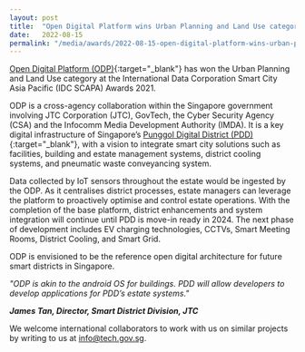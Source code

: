 ```yaml
---
layout: post
title:  "Open Digital Platform wins Urban Planning and Land Use category at the IDC Smart City Asia Pacific Awards 2021  "
date:   2022-08-15
permalink: "/media/awards/2022-08-15-open-digital-platform-wins-urban-planning-land-use-category-idc-smart-city-asia-pacific-awards-2021"
---
```


[Open Digital Platform (ODP)](https://www.tech.gov.sg/media/technews/building-an-operating-system-for-punggol-digital-district){:target="_blank"} has won the Urban Planning and Land Use category at the International Data Corporation Smart City Asia Pacific (IDC SCAPA) Awards 2021.

ODP is a cross-agency collaboration within the Singapore government involving JTC Corporation (JTC), GovTech, the Cyber Security Agency (CSA) and the Infocomm Media Development Authority (IMDA). It is a key digital infrastructure of Singapore’s [Punggol Digital District (PDD)](https://estates.jtc.gov.sg/pdd){:target="_blank"}, with a vision to integrate smart city solutions such as facilities, building and estate management systems, district cooling systems, and pneumatic waste conveyancing system. 

Data collected by IoT sensors throughout the estate would be ingested by the ODP. As it centralises district processes, estate managers can leverage the platform to proactively optimise and control estate operations. With the completion of the base platform, district enhancements and system integration will continue until PDD is move-in ready in 2024. The next phase of development includes EV charging technologies, CCTVs, Smart Meeting Rooms, District Cooling, and Smart Grid. 

ODP is envisioned to be the reference open digital architecture for future smart districts in Singapore.  

*"ODP is akin to the android OS for buildings. PDD will allow developers to develop applications for PDD’s estate systems."*

<i><b>James Tan, Director, Smart District Division, JTC</b></i>

We welcome international collaborators to work with us on similar projects by writing to us at <info@tech.gov.sg>.
